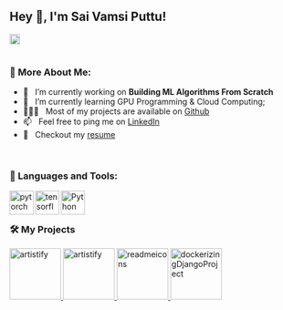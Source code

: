 ## Hey 👋, I'm Sai Vamsi Puttu!
<a href='https://www.linkedin.com/in/sai-vamsi/'><img align='left' alt="linkedin" src="https://raw.githubusercontent.com/rahul-jha98/rahul-jha98/561d474902b59c7429ec22bb73e225696c27b202/assets/linkedin.svg" height='18px'/></a>


<br/>
<br/>


  
### 🧐 More About Me:

- 🔭 &nbsp; I’m currently working on **Building ML Algorithms From Scratch**
- 🌱 &nbsp; I’m currently learning GPU Programming & Cloud Computing; 
- 👨🏻‍💻 &nbsp; Most of my projects are available on [Github](https://github.com/SaiVamsiPuttu?tab=repositories)
- 📫 &nbsp; Feel free to ping me on [LinkedIn](https://www.linkedin.com/in/sai-vamsi/)
- 📝 &nbsp; Checkout my [resume](https://drive.google.com/file/d/1ftKUf8SkxUbpTY_y11_oopTYmWDF0_7o/view?usp=sharing)

<br>

### 🔨 Languages and Tools:
<a href="https://pytorch.org/" target="_blank"> <img align="left" src="https://raw.githubusercontent.com/rahul-jha98/github_readme_icons/main/language_and_tools/square/pytorch/pytorch.svg" alt="pytorch" height="42px"/> </a> 
<a href="https://www.tensorflow.org" target="_blank"> <img align="left" src="https://raw.githubusercontent.com/rahul-jha98/github_readme_icons/main/language_and_tools/square/tensorflow/tensorflow.svg" alt="tensorflow" height="42px"/> </a> 
<a href="https://www.python.org" target="_blank"><img align="left" alt="Python" height ="42px" src="https://raw.githubusercontent.com/rahul-jha98/github_readme_icons/main/language_and_tools/square/python/python.svg"></a>

<br>
<br>

### 🛠️ My Projects
<a href="https://github.com/SaiVamsiPuttu/COVID19-INDIA-Exploratory-Analysis/blob/main/CVOID19_Exploratory_Analysis_on_INDIA.ipynb" target="_blank"> <img alt="artistify" src="https://user-images.githubusercontent.com/67168573/140637922-91c93792-10c6-458a-a230-bf5cebd951a9.jpg" height="90px"> </a>
<a href="https://github.com/SaiVamsiPuttu/machine_translation/blob/main/machine_translation.ipynb" target="_blank"> <img alt="artistify" src="https://user-images.githubusercontent.com/67168573/140637815-60dc2620-8d48-461c-83b0-20f4ec08ed01.jpg" height="90px"> </a>
<a href="https://github.com/SaiVamsiPuttu/MLAlgorithmsFromScratch/blob/main/ML_Algorithms_From_Scratch.ipynb" target="_blank"> <img alt="readmeicons" src="https://user-images.githubusercontent.com/67168573/140638088-f8ec325a-6762-4dd6-b2f1-537932988223.png" height="90px"> </a>
<a href="https://github.com/SaiVamsiPuttu/dockerzing_django_project" target="_blank"> <img alt="dockerizingDjangoProject" src="https://user-images.githubusercontent.com/67168573/140638105-88df7485-7205-4f68-869b-7119c5570917.png" height="90px"> </a>
